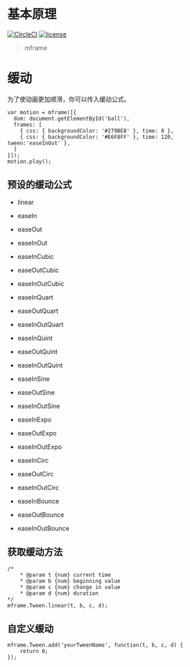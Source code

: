 # 基本原理

[![CircleCI](https://img.shields.io/circleci/project/github/momentum-design/momentum-ui/master.svg)](https://circleci.com/gh/momentum-design/momentum-ui/)
[![license](https://img.shields.io/github/license/momentum-design/momentum-ui.svg?color=blueviolet)](https://github.com/momentum-design/momentum-ui/blob/master/charts/LICENSE)

> mframe

# 缓动

为了使动画更加顺滑，你可以传入缓动公式。

```
var motion = mframe([{
  dom: document.getElementById('ball'),
  frames: [
    { css: { backgroundColor: '#279BE8' }, time: 0 },
    { css: { backgroundColor: '#E6F8FF' }, time: 120, tween:'easeInOut' },
  ]
}]);
motion.play();
```

## 预设的缓动公式

+ linear

+ easeIn

+ easeOut

+ easeInOut

+ easeInCubic

+ easeOutCubic

+ easeInOutCubic

+ easeInQuart

+ easeOutQuart

+ easeInOutQuart

+ easeInQuint

+ easeOutQuint

+ easeInOutQuint

+ easeInSine

+ easeOutSine

+ easeInOutSine

+ easeInExpo

+ easeOutExpo

+ easeInOutExpo

+ easeInCirc

+ easeOutCirc

+ easeInOutCirc

+ easeInBounce

+ easeOutBounce

+ easeInOutBounce

## 获取缓动方法

```
/*
    * @param t {num} current time
    * @param b {num} beginning value
    * @param c {num} change in value
    * @param d {num} duration
*/
mframe.Tween.linear(t, b, c, d);
```

## 自定义缓动

```
mframe.Tween.add('yourTweenName', function(t, b, c, d) {
    return 0;
});
```